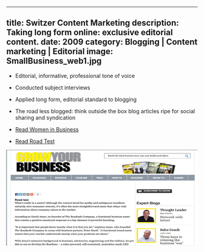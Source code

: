 ----
title: Switzer Content Marketing
description: Taking long form online: exclusive editorial content.
date: 2009
category: Blogging | Content marketing | Editorial
image: SmallBusiness_web1.jpg 
----
* Editorial, informative, professional tone of voice

* Conducted subject interviews

* Applied long form, editorial standard to blogging

* The road less blogged: think outside the box blog articles ripe for social sharing and syndication

* [Read Women in Business](http://www.switzer.com.au/small-business/women-in-business/across-the-great-divide/)

* [Read Road Test](http://www.growyourbusiness.com.au/success/roas-test/)

![](/images/SmallBusiness_web3.jpg)